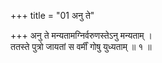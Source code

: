 +++
title = "01 अनु ते"

+++
अनु ते मन्यतामग्निर्वरुणस्तेऽनु मन्यताम् ।  
ततस्ते पुत्रो जायतां स वर्मीं गोषु युध्यताम् ॥ १ ॥